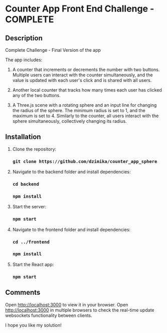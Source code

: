 # Counter App Front End Challenge - COMPLETE

## Description

Complete Challenge - Final Version of the app

The app includes:

1. A counter that increments or decrements the number with two buttons. Multiple users can interact with the counter simultaneously, and the value is updated with each user's click and is shared with all users.

2. Another local counter that tracks how many times each user has clicked any of the two buttons.

3. A Three.js scene with a rotating sphere and an input line for changing the radius of the sphere. The minimum radius is set to 1, and the maximum is set to 4. Similarly to the counter, all users interact with the sphere simultaneously, collectively changing its radius.

## Installation

1. Clone the repository:
   ### `git clone https://github.com/dzimika/counter_app_sphere`

2. Navigate to the backend folder and install dependencies:
   ### `cd backend`
   ### `npm install`

3. Start the server:
   ### `npm start`

4. Navigate to the frontend folder and install dependencies:
   ### `cd ../frontend`
   ### `npm install`

5. Start the React app:
   ### `npm start`

## Comments
Open [http://localhost:3000](http://localhost:3000) to view it in your browser.
Open [http://localhost:3000](http://localhost:3000) in multiple browsers to check the real-time update websockets functionality between clients.

I hope you like my solution!
